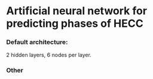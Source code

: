 # Artificial neural network for predicting phases of HECC

### Default architecture:
2 hidden layers, 6 nodes per layer.
### Other
